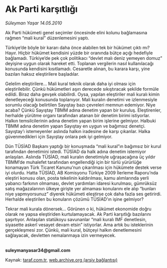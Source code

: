 # Ak Parti karşıtlığı

*Süleyman Yaşar 14.05.2010*

<div class="yazi"><p>Ak Parti hükümeti genel seçimler öncesinde elini kolunu bağlamasına rağmen “mali kural” düzenlemesini yaptı.</p>
<p>Türkiye’de böyle bir kararı daha önce alabilen tek bir hükümet çıktı mı? Hayır. Hiçbir hükümet kendisini yüzde bir oranında bütçe açığı hedefiyle bağlamadı. Türkiye’de pek çok politikacı “devlet malı deniz yemeyen domuz” deyişine uygun olarak hareket etti. Toplanan vergilerin nasıl kullanılacağı konusunda kendisini kısıtlamadı. Cesaretle alınan, bu karara karşı, yine bazıları haksız eleştirilere başladılar.</p>
<p>Gelelim eleştirilere... Mali kural teknik olarak daha iyi olması için eleştirilebilir. Çünkü hükümetleri aşırı derecede sıkıştıracak şekilde formüle edildi. Biraz daha gevşek olabilirdi. Oysa, yapılan eleştiriler mali kuralı kimin denetleyeceği konusunda toplanıyor. Mali kuralın denetimi ve izlenmesiyle sorumlu olacağı belirtilen Sayıştay bazı çevreleri memnun edemiyor. Niye acaba? Çünkü Sayıştay TBMM adına denetim yapan bir kuruluş. Eleştirenler, herhalde yürütme organı tarafından atanan bir denetim birimi istiyorlar. Halkın temsilcilerinin adına denetim yapan birim işlerine gelmiyor. Halbuki TBMM adına denetim yapan Sayıştay en uygun ve bağımsız denetçi. Sayıştay’ı istemeyenler aslında halkın iradesine de karşı çıkanlar. Halka güvenmedikleri için Sayıştay onlara pek iyi gelmiyor.</p>
<p>Dün TÜSİAD Başkanı yaptığı bir konuşmada “mali kural”ın bağımsız bir kurul tarafından denetimini istedi. TÜSİAD da halk adına denetim istemiyor anlaşılan. Aslında TÜSİAD, mali kuralın denetimiyle uğraşacağına üç yıldır TBMM’de muhalefet tarafından engellendiği için bir türlü yürürlüğe konamayan Türk Ticaret Kanunu’nun çıkarılması için hükümete destek verse iyi olurdu. Hatta TÜSİAD, AB Komisyonu Türkiye 2009 İlerleme Raporu’nda eleştiri konusu olan, posta tekelinin kaldırılması, kamu alımlarında yerli yabancı farkının olmaması, devlet yardımları idaresi kurulması, gümrüksüz satış mağazalarının ülkeye girişte yer almaması konularını ele alıp “bunları niye yapmıyorsunuz” diyerek hükümeti eleştirse çok daha fazla ses getirirdi. Herhalde eleştirilen bu konuların çözümü TÜSİAD’ın işine gelmiyor?</p>
<p>Tekrar mali kurala dönersek... Görünen o ki, hükümet ekonomide doğru olarak ne yapsa eleştiriden kurtulamayacak. Ak Parti karşıtlığı bazılarını şaşırtıyor. Anlaşılan statükoyu savunanlar “mali kuralı IMF denetlesin, siyasette askerî vesayet devam etsin” istiyorlar. Ama artık bu isteklerinin gerçekleşmesi zor. Çünkü, mali kural, bütçeyi halkın denetlemesini sağlayacak, devletten nemalanmaya izin vermeyecek.</p>
<p><b><br/>suleymanyasar34@gmail.com</b></p></div>

Kaynak: [taraf.com.tr](http://www.taraf.com.tr:80/suleyman-yasar/makale-ak-parti-karsitligi.htm), [web.archive.org (arşiv bağlantısı)](http://web.archive.org/web/20100516043332/http://www.taraf.com.tr:80/suleyman-yasar/makale-ak-parti-karsitligi.htm)
